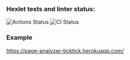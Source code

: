 

### Hexlet tests and linter status:
![Actions Status](https://github.com/ticktick/php-project-lvl3/workflows/hexlet-check/badge.svg)
![CI Status](https://github.com/ticktick/php-project-lvl3/workflows/CI/badge.svg)

### Example
https://page-analyzer-ticktick.herokuapp.com/